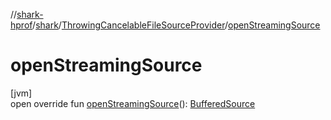 //[shark-hprof](../../../index.md)/[shark](../index.md)/[ThrowingCancelableFileSourceProvider](index.md)/[openStreamingSource](open-streaming-source.md)

# openStreamingSource

[jvm]\
open override fun [openStreamingSource](open-streaming-source.md)(): [BufferedSource](https://square.github.io/okio/2.x/okio/okio/-buffered-source/index.html)
